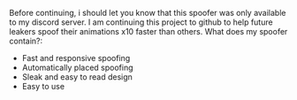 Before continuing, i should let you know that this spoofer was only available to my discord server. I am continuing this project to github to help future leakers spoof their animations x10 faster than others.
What does my spoofer contain?:
- Fast and responsive spoofing
- Automatically placed spoofing
- Sleak and easy to read design
- Easy to use
